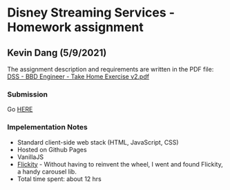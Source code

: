 # Disney Streaming Services - Homework assignment
## Kevin Dang (5/9/2021)

The assignment description and requirements are written in the PDF file: [DSS - BBD Engineer - Take Home Exercise v2.pdf](https://peoncode.github.io/dss/DSS%20-%20BBD%20Engineer%20-%20Take%20Home%20Exercise%20v2.pdf)

### Submission
Go [HERE](https://peoncode.github.io/dss/index.html)

### Impelementation Notes
- Standard client-side web stack (HTML, JavaScript, CSS)
- Hosted on Github Pages
- VanillaJS
- [Flickity](https://flickity.metafizzy.co/) - Without having to reinvent the wheel, I went and found Flickity, a handy carousel lib.
- Total time spent: about 12 hrs

